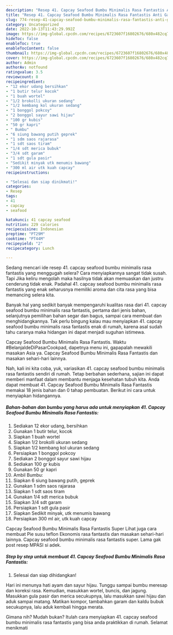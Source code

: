 ```yaml
---
description: "Resep 41. Capcay Seafood Bumbu Minimalis Rasa Fantastis Anti Gagal"
title: "Resep 41. Capcay Seafood Bumbu Minimalis Rasa Fantastis Anti Gagal"
slug: 774-resep-41-capcay-seafood-bumbu-minimalis-rasa-fantastis-anti-gagal
category: Uncategorized
date: 2022-10-13T11:43:29.992Z
image: https://img-global.cpcdn.com/recipes/6723607f16802676/680x482cq70/41-capcay-seafood-bumbu-minimalis-rasa-fantastis-foto-resep-utama.jpg
hideToc: false
enableToc: true
enableTocContent: false
thumbnail: https://img-global.cpcdn.com/recipes/6723607f16802676/680x482cq70/41-capcay-seafood-bumbu-minimalis-rasa-fantastis-foto-resep-utama.jpg
cover: https://img-global.cpcdn.com/recipes/6723607f16802676/680x482cq70/41-capcay-seafood-bumbu-minimalis-rasa-fantastis-foto-resep-utama.jpg
author: Admin
authorAv: notfound
ratingvalue: 3.5
reviewcount: 8
recipeingredient:
- "12 ekor udang bersihkan"
- "1 butir telur kocok"
- "1 buah wortel"
- "1/2 brokolli ukuran sedang"
- "1/2 kembang kol ukuran sedang"
- "1 bonggol pokcoy"
- "2 bonggol sayur sawi hijau"
- "100 gr kubis"
- "50 gr kapri"
- " Bumbu"
- "6 siung bawang putih geprek"
- "1 sdm saos rajarasa"
- "1 sdt saos tiram"
- "1/4 sdt merica bubuk"
- "3/4 sdt garam"
- "1 sdt gula pasir"
- "Sedikit minyak utk menumis bawang"
- "300 ml air utk kuah capcay"
recipeinstructions:

- "Selesai dan siap dinikmati!"
categories:
- Resep
tags:
- 41
- capcay
- seafood

katakunci: 41 capcay seafood 
nutrition: 229 calories
recipecuisine: Indonesian
preptime: "PT29M"
cooktime: "PT44M"
recipeyield: "2"
recipecategory: Lunch

---
```



Sedang mencari ide resep 41. capcay seafood bumbu minimalis rasa fantastis yang menggugah selera? Cara menyiapkannya sangat tidak susah. Tapi Jika keliru mengolah maka hasilnya tidak akan memuaskan dan justru cenderung tidak enak. Padahal 41. capcay seafood bumbu minimalis rasa fantastis yang enak seharusnya memiliki aroma dan cita rasa yang bisa memancing selera kita.


Banyak hal yang sedikit banyak mempengaruhi kualitas rasa dari 41. capcay seafood bumbu minimalis rasa fantastis, pertama dari jenis bahan, selanjutnya pemilihan bahan segar dan bagus, sampai cara membuat dan menghidangkannya. Tak perlu bingung kalau mau menyiapkan 41. capcay seafood bumbu minimalis rasa fantastis enak di rumah, karena asal sudah tahu caranya maka hidangan ini dapat menjadi suguhan istimewa.

Capcay Seafood Bumbu Minimalis Rasa Fantastis. Waktu #BelanjaIdeDiPasarCookpad, dapetnya menu ini, gapapalah mewakili masakan Asia ya. Capcay Seafood Bumbu Minimalis Rasa Fantastis dan masakan sehari-hari lainnya.


Nah, kali ini kita coba, yuk, variasikan 41. capcay seafood bumbu minimalis rasa fantastis sendiri di rumah. Tetap berbahan sederhana, sajian ini dapat memberi manfaat dalam membantu menjaga kesehatan tubuh kita. Anda dapat membuat 41. Capcay Seafood Bumbu Minimalis Rasa Fantastis memakai 18 jenis bahan dan 0 tahap pembuatan. Berikut ini cara untuk menyiapkan hidangannya.

<!--inarticleads1-->

##### Bahan-bahan dan bumbu yang harus ada untuk menyiapkan 41. Capcay Seafood Bumbu Minimalis Rasa Fantastis:

1. Sediakan 12 ekor udang, bersihkan
1. Gunakan 1 butir telur, kocok
1. Siapkan 1 buah wortel
1. Siapkan 1/2 brokolli ukuran sedang
1. Siapkan 1/2 kembang kol ukuran sedang
1. Persiapkan 1 bonggol pokcoy
1. Sediakan 2 bonggol sayur sawi hijau
1. Sediakan 100 gr kubis
1. Gunakan 50 gr kapri
1. Ambil  Bumbu:
1. Siapkan 6 siung bawang putih, geprek
1. Gunakan 1 sdm saos rajarasa
1. Siapkan 1 sdt saos tiram
1. Gunakan 1/4 sdt merica bubuk
1. Siapkan 3/4 sdt garam
1. Persiapkan 1 sdt gula pasir
1. Siapkan Sedikit minyak, utk menumis bawang
1. Persiapkan 300 ml air, utk kuah capcay


Capcay Seafood Bumbu Minimalis Rasa Fantastis Super Lihat juga cara membuat Pie susu teflon Ekonomis rasa fantastis dan masakan sehari-hari lainnya. Capcay seafood bumbu minimalis rasa fantastis super. Lama gak post resep MPASI si adek. 

<!--inarticleads2-->

##### Step by step untuk membuat 41. Capcay Seafood Bumbu Minimalis Rasa Fantastis:


1. Selesai dan siap dihidangkan!

Hari ini menunya hati ayam dan sayur hijau. Tunggu sampai bumbu meresap dan koreksi rasa. Kemudian, masukkan wortel, buncis, dan jagung. Masukkan gula pasir dan merica secukupnya, lalu masukkan sawi hijau dan aduk sampai matang. Matikan kompor, tambahkan garam dan kaldu bubuk secukupnya, lalu aduk kembali hingga merata. 

Gimana nih? Mudah bukan? Itulah cara menyiapkan 41. capcay seafood bumbu minimalis rasa fantastis yang bisa anda praktikkan di rumah. Selamat menikmati
